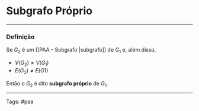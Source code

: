 
# Subgrafo Próprio

---

### Definição

Se $G_2$ é um [[PAA - Subgrafo |subgrafo]] de $G_1$ e, além disso, 

- $V(G_2) \neq V(G_1)$
- $E(G_2) \neq E(G1)$

Então o $G_2$ é dito **subgrafo próprio** de $G_1$.

---

Tags: #paa

